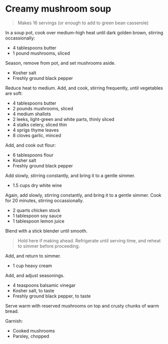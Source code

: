 # Creamy mushroom soup

> Makes 16 servings (or enough to add to green bean casserole)

In a soup pot, cook over medium-high heat until dark golden brown, stirring occassionally:

- 4 tablespoons butter
- 1 pound mushrooms, sliced

Season, remove from pot, and set mushrooms aside.

- Kosher salt
- Freshly ground black pepper

Reduce heat to medium. Add, and cook, stirring frequently, until vegetables are soft:

- 4 tablespoons butter
- 2 pounds mushrooms, sliced
- 4 medium shallots
- 2 leeks, light-green and white parts, thinly sliced
- 4 stalks celery, sliced thin
- 4 sprigs thyme leaves
- 8 cloves garlic, minced

Add, and cook out flour:

- 6 tablespoons flour
- Kosher salt
- Freshly ground black pepper

Add slowly, stirring constantly, and bring it to a gentle simmer.

- 1.5 cups dry white wine

Again, add slowly, stirring constantly, and bring it to a gentle simmer. Cook for 20 minutes, stirring occassionally.

- 2 quarts chicken stock
- 1 tablespoon soy sauce
- 1 tablespoon lemon juice

Blend with a stick blender until smooth.

> Hold here if making ahead. Refrigerate until serving time, and reheat to simmer before proceeding.

Add, and return to simmer.

- 1 cup heavy cream

Add, and adjust seasonings.

- 4 teaspoons balsamic vinegar
- Kosher salt, to taste
- Freshly ground black pepper, to taste

Serve warm with reserved mushrooms on top and crusty chunks of warm bread.

Garnish:

- Cooked mushrooms
- Parsley, chopped

